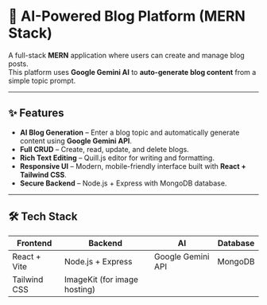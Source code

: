 # 📰 AI-Powered Blog Platform (MERN Stack)

A full-stack **MERN** application where users can create and manage blog posts.  
This platform uses **Google Gemini AI** to **auto-generate blog content** from a simple topic prompt.

---

## ✨ Features

- **AI Blog Generation** – Enter a blog topic and automatically generate content using **Google Gemini API**.
- **Full CRUD** – Create, read, update, and delete blogs.
- **Rich Text Editing** – Quill.js editor for writing and formatting.
- **Responsive UI** – Modern, mobile-friendly interface built with **React + Tailwind CSS**.
- **Secure Backend** – Node.js + Express with MongoDB database.

---

## 🛠️ Tech Stack

| Frontend      | Backend          | AI                | Database |
|---------------|------------------|-------------------|---------|
| React + Vite  | Node.js + Express| Google Gemini API  | MongoDB |
| Tailwind CSS  | ImageKit (for image hosting) |         |         |
